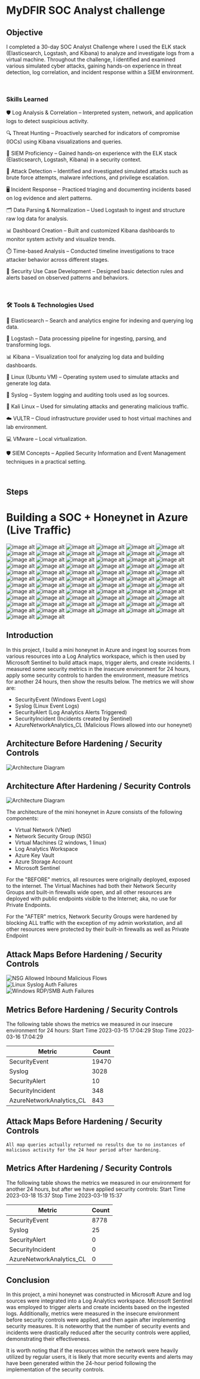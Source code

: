 # MyDFIR SOC Analyst challenge

## Objective

I completed a 30-day SOC Analyst Challenge where I used the ELK stack (Elasticsearch, Logstash, and Kibana) to analyze and investigate logs from a virtual machine. Throughout the challenge, I identified and examined various simulated cyber attacks, gaining hands-on experience in threat detection, log correlation, and incident response within a SIEM environment.

<br>

### Skills Learned

🛡️ Log Analysis & Correlation – Interpreted system, network, and application logs to detect suspicious activity.

🔍 Threat Hunting – Proactively searched for indicators of compromise (IOCs) using Kibana visualizations and queries.

🧠 SIEM Proficiency – Gained hands-on experience with the ELK stack (Elasticsearch, Logstash, Kibana) in a security context.

🚨 Attack Detection – Identified and investigated simulated attacks such as brute force attempts, malware infections, and privilege escalation.

🖥️ Incident Response – Practiced triaging and documenting incidents based on log evidence and alert patterns.

🗂️ Data Parsing & Normalization – Used Logstash to ingest and structure raw log data for analysis.

📊 Dashboard Creation – Built and customized Kibana dashboards to monitor system activity and visualize trends.

⏱️ Time-based Analysis – Conducted timeline investigations to trace attacker behavior across different stages.

🧰 Security Use Case Development – Designed basic detection rules and alerts based on observed patterns and behaviors.

<br>

### 🛠️ Tools & Technologies Used

🔎 Elasticsearch – Search and analytics engine for indexing and querying log data.

🔄 Logstash – Data processing pipeline for ingesting, parsing, and transforming logs.

📊 Kibana – Visualization tool for analyzing log data and building dashboards.

🐧 Linux (Ubuntu VM) – Operating system used to simulate attacks and generate log data.

📝 Syslog – System logging and auditing tools used as log sources.

🎯 Kali Linux – Used for simulating attacks and generating malicious traffic.

☁️ VULTR – Cloud infrastructure provider used to host virtual machines and lab environment.

💻 VMware – Local virtualization.

🛡️ SIEM Concepts – Applied Security Information and Event Management techniques in a practical setting.

<br>

## Steps
# Building a SOC + Honeynet in Azure (Live Traffic)
![image alt](https://github.com/TylerTweedie/MyDFIR-SOC-analyst/blob/main/VULTR%20VPC%20Creation.png?raw=true)
![image alt](https://github.com/TylerTweedie/MyDFIR-SOC-analyst/blob/main/Day%203%20VPC%20IP%20172.31.0.3.png?raw=true)
![image alt](https://github.com/TylerTweedie/MyDFIR-SOC-analyst/blob/main/VPC%20Server%20Specs.png?raw=true)
![image alt](https://github.com/TylerTweedie/MyDFIR-SOC-analyst/blob/main/VPC%20Server%20Specs.png?raw=true)
![image alt](https://github.com/TylerTweedie/MyDFIR-SOC-analyst/blob/main/repositories%20updated.png?raw=true)
![image alt](https://github.com/TylerTweedie/MyDFIR-SOC-analyst/blob/main/Day%203%20Downloaded%20elastic%20search%20via%20CLI.png?raw=true)
![image alt](https://github.com/TylerTweedie/MyDFIR-SOC-analyst/blob/main/Day%203%20Elastic%20search%20install%20confirmation%20and%20version.png?raw=true)
![image alt](https://github.com/TylerTweedie/MyDFIR-SOC-analyst/blob/main/Day%203%20obtaining%20security%20auto%20configuration%20information%20.png?raw=true)
![image alt](https://github.com/TylerTweedie/MyDFIR-SOC-analyst/blob/main/Day%203%20-Elastic%20Search%20.yml%20file.png?raw=true)
![image alt](https://github.com/TylerTweedie/MyDFIR-SOC-analyst/blob/main/Day%203%20-%20Obtaining%20Public%20IP%20address%20149.248.61.82:23%20for%20elastic%20search%20instance.png?raw=true)
![image alt](https://github.com/TylerTweedie/MyDFIR-SOC-analyst/blob/main/Day%203-Adding%20public%20IP%20address%20and%20http%20port.png?raw=true)
![image alt](https://github.com/TylerTweedie/MyDFIR-SOC-analyst/blob/main/Day%204%20-%20Creating%20a%20firewall%20group.png?raw=true)
![image alt](https://github.com/TylerTweedie/MyDFIR-SOC-analyst/blob/main/Day%204-%20Starting%20up%20elastic%20search%20service.png?raw=true)
![image alt](https://github.com/TylerTweedie/MyDFIR-SOC-analyst/blob/main/Day%204%20-%20Downloading%20Kibana%20via%20CLI.png?raw=true)
![image alt](https://github.com/TylerTweedie/MyDFIR-SOC-analyst/blob/main/Day%204%20-%20Kibana%20installed%20and%20version.png?raw=true)
![image alt](https://github.com/TylerTweedie/MyDFIR-SOC-analyst/blob/main/Day%204%20-%20Kibana%20successfully%20installed.png?raw=true)
![image alt](https://github.com/TylerTweedie/MyDFIR-SOC-analyst/blob/main/Day%204%20-%20allowing%20server%20port%20and%20server%20Host%20to%20be%20public%20IP%20instead%20of%20local%20host%20on%20Kibana%20server.png?raw=true)
![image alt](https://github.com/TylerTweedie/MyDFIR-SOC-analyst/blob/main/Day%204%20-%20Kibana%20running%20successfully.png?raw=true)
![image alt](https://github.com/TylerTweedie/MyDFIR-SOC-analyst/blob/main/Day%204%20-%20binaries%20for%20Elastic%20Search%20need%20enrollement%20token.png?raw=true)
![image alt](https://github.com/TylerTweedie/MyDFIR-SOC-analyst/blob/main/Day%204%20-%20Trouble%20shooting%20checking%20if%20services%20are%20active.png?raw=true)
![image alt](https://github.com/TylerTweedie/MyDFIR-SOC-analyst/blob/main/Day%204%20-%20added%20ufw%20to%20allow%205601%20-%20Added%20rule%20to%20firewall%20for%20port%205601.png?raw=true)
![image alt](https://github.com/TylerTweedie/MyDFIR-SOC-analyst/blob/main/Day%204%20-%20added%20enrollment%20token%20for%20Elastic%20search%20and%20now%20verifying%20Kibana.png?raw=true)
![image alt](https://github.com/TylerTweedie/MyDFIR-SOC-analyst/blob/main/Day%204%20-sucessfully%20logged%20in-%20homepage%20of%20Elastic%20search.png?raw=true)
![image alt](https://github.com/TylerTweedie/MyDFIR-SOC-analyst/blob/main/Day%205%20-%20Deployed%20windows%20server.png?raw=true)
![image alt](https://github.com/TylerTweedie/MyDFIR-SOC-analyst/blob/main/Day%205%20-%20Logs%20for%20windows%20server%20.png?raw=true)
![image alt](https://github.com/TylerTweedie/MyDFIR-SOC-analyst/blob/main/Day%207%20-%20Adding%20Fleet%20server.png?raw=true)
![image alt](https://github.com/TylerTweedie/MyDFIR-SOC-analyst/blob/main/Day%207%20-%20configuring%20fleet%20server.png?raw=true)
![image alt](https://github.com/TylerTweedie/MyDFIR-SOC-analyst/blob/main/Day%207%20-%20adding%20fleet%20server%20to%20centralized%20host.png?raw=true)
![image alt](https://github.com/TylerTweedie/MyDFIR-SOC-analyst/blob/main/Day%207%20-%20successfully%20added%20Fleet%20server.png?raw=true)
![image alt](https://github.com/TylerTweedie/MyDFIR-SOC-analyst/blob/main/Day%207%20-%20Installing%20Elastic%20search%20via%20Powershell%20on%20windows%20server.png?raw=true)
![image alt](https://github.com/TylerTweedie/MyDFIR-SOC-analyst/blob/main/Day%207%20Failed%20to%20enroll%20request%20to%20fleet%20server%20.png?raw=true)
![image alt](https://github.com/TylerTweedie/MyDFIR-SOC-analyst/blob/main/Day%207%20-%20successful%20after%20ufw%20allow%208220%20and%20443%20-%20allowing%20correct%20port%20and%20changing%20fleet%20server%20in%20Elastic%20search%20to%208220%20and%20--insecure%20to%20sign%20certificate.png?raw=true)
![image alt](https://github.com/TylerTweedie/MyDFIR-SOC-analyst/blob/main/Day%209%20-%20extracting%20Sysmon%20file%20on%20windows%20server.png?raw=true)
![image alt](https://github.com/TylerTweedie/MyDFIR-SOC-analyst/blob/main/Day%209%20-%20Sysmon%20Config%20file%20.png?raw=true)
![image alt](https://github.com/TylerTweedie/MyDFIR-SOC-analyst/blob/main/Day%209%20Directory%20where%20sysmon%20is%20located%20in%20powershell.png?raw=true)
![image alt](https://github.com/TylerTweedie/MyDFIR-SOC-analyst/blob/main/Day%209%20-%20flags%20for%20installing%20Sysmon.png?raw=true)
![image alt](https://github.com/TylerTweedie/MyDFIR-SOC-analyst/blob/main/Day%209%20-%20Sysmon%20successfully%20running.png?raw=true)
![image alt](https://github.com/TylerTweedie/MyDFIR-SOC-analyst/blob/main/Day%209%20-%20Sysmon%20events%20created.png?raw=true)
![image alt](https://github.com/TylerTweedie/MyDFIR-SOC-analyst/blob/main/Day%2010%20-%20Windows%20Sysmon%20integration.png?raw=true)
![image alt](https://github.com/TylerTweedie/MyDFIR-SOC-analyst/blob/main/Day%2010%20-%20microsoft%20defender%20logs%20integrated.png?raw=true)
![image alt](https://github.com/TylerTweedie/MyDFIR-SOC-analyst/blob/main/Day%2010%20-%20events%20under%20winlog.event_id.png?raw=true)
![image alt](https://github.com/TylerTweedie/MyDFIR-SOC-analyst/blob/main/Day%2010%20-%20Now%20able%20to%20see%20logs-%20changed%20firewall%20rule%20for%209200%20on%20VULTR.png?raw=true)
![image alt](https://github.com/TylerTweedie/MyDFIR-SOC-analyst/blob/main/Day%2010%20-%20confirmation%20sysmon%20is%20being%20ingested.png?raw=true)
![image alt](https://github.com/TylerTweedie/MyDFIR-SOC-analyst/blob/main/Day%2010%2012%2027%20-%20Microsoft%20windows%20defender%20confirmation%20.png?raw=true)
![image alt](https://github.com/TylerTweedie/MyDFIR-SOC-analyst/blob/main/Day%2012%20-%20Ubuntu%20server%20install.png?raw=true)
![image alt](https://github.com/TylerTweedie/MyDFIR-SOC-analyst/blob/main/Day%2013%20-%20linux%20integration.png?raw=true)
![image alt](https://github.com/TylerTweedie/MyDFIR-SOC-analyst/blob/main/Day%2013%20-%20%20adding%20Ubuntu%20Agent.png?raw=true)
![image alt](https://github.com/TylerTweedie/MyDFIR-SOC-analyst/blob/main/Day%2013%20-%20filtering%20logs%20for%20Linux%20machine.png?raw=true)
![image alt](https://github.com/TylerTweedie/MyDFIR-SOC-analyst/blob/main/Day%2013%20-%20Authentication%20failures%20from%20170.231.48.3%20.png?raw=true)
![image alt](https://github.com/TylerTweedie/MyDFIR-SOC-analyst/blob/main/Day%2014%20-%20Failed%20events.png?raw=true)
![image alt](https://github.com/TylerTweedie/MyDFIR-SOC-analyst/blob/main/Day%2014%20-%20Defining%20the%20query%20.png?raw=true)
![image alt](https://github.com/TylerTweedie/MyDFIR-SOC-analyst/blob/main/Day%2014%20-%20added%20query%20and%20added%20field%20in%20for%20map.png?raw=true)
![image alt](https://github.com/TylerTweedie/MyDFIR-SOC-analyst/blob/main/Day%2014%20-%20troubleshot%20by%20adding%20by%20iso%20code%20.png?raw=true)
![image alt](https://github.com/TylerTweedie/MyDFIR-SOC-analyst/blob/main/Day%2016%20filtering%20for%20Event%20codes%204625-%20might%20be%20where%20I%20screwed%20up%20space%20after%20colon%20I%20believe.png?raw=true)
![image alt](https://github.com/TylerTweedie/MyDFIR-SOC-analyst/blob/main/Day%2016%20-%20First%20alert%20after%20making%20rule.png?raw=true)
![image alt](https://github.com/TylerTweedie/MyDFIR-SOC-analyst/blob/main/Day%2016%20-%20Creating%20a%20rule%20to%20see%20failed%20authentiations%20for%20Root.png?raw=true)
![image alt](https://github.com/TylerTweedie/MyDFIR-SOC-analyst/blob/main/Day%2016%20-%20Rule%20created.png?raw=true)
![image alt](https://github.com/TylerTweedie/MyDFIR-SOC-analyst/blob/main/Day%2016%20-%20Rule%20for%20administrator%20and%204625%20event%20code.png?raw=true)
![image alt](https://github.com/TylerTweedie/MyDFIR-SOC-analyst/blob/main/Day%2017%20-%20failed%20RDP%20authentication%20map.png?raw=true)
![image alt](https://github.com/TylerTweedie/MyDFIR-SOC-analyst/blob/main/Day%2017%20-%20Creating%20a%20table%20by%20dropping%20filters%20.png?raw=true)
![image alt](https://github.com/TylerTweedie/MyDFIR-SOC-analyst/blob/main/Day%2017%20-%20changed%20to%20top%2010%20values%20for%20user.name%20source%20IP%20and%20source%20Geo.png?raw=true)
![image alt](https://github.com/TylerTweedie/MyDFIR-SOC-analyst/blob/main/Day%2020%20-%20Installing%20Kali%20Linux.png?raw=true)
![image alt](https://github.com/TylerTweedie/MyDFIR-SOC-analyst/blob/main/Day%2020%20-%20Successfully%20SSH%20into%20Mythic%20or%20Kali.png?raw=true)
![image alt](https://github.com/TylerTweedie/MyDFIR-SOC-analyst/blob/main/Day%2020%20-%20Mythic%20install%20via%20CLI.png?raw=true)
![image alt](https://github.com/TylerTweedie/MyDFIR-SOC-analyst/blob/main/Day%2020%20-%20Made%20Docker%20container%20.png?raw=true)
![image alt](https://github.com/TylerTweedie/MyDFIR-SOC-analyst/blob/main/Day%2020%20-%20Able%20to%20access%20Mythic%20login%20screen.png?raw=true)
![image alt](https://github.com/TylerTweedie/MyDFIR-SOC-analyst/blob/main/Day%2020%20-%20sucessfully%20logged%20in%20to%20Mytic%20server.png?raw=true)
![image alt](https://github.com/TylerTweedie/MyDFIR-SOC-analyst/blob/main/Day%2020%20-%20Mythic%20Dashboard.png?raw=true)

## Introduction

In this project, I build a mini honeynet in Azure and ingest log sources from various resources into a Log Analytics workspace, which is then used by Microsoft Sentinel to build attack maps, trigger alerts, and create incidents. I measured some security metrics in the insecure environment for 24 hours, apply some security controls to harden the environment, measure metrics for another 24 hours, then show the results below. The metrics we will show are:

- SecurityEvent (Windows Event Logs)
- Syslog (Linux Event Logs)
- SecurityAlert (Log Analytics Alerts Triggered)
- SecurityIncident (Incidents created by Sentinel)
- AzureNetworkAnalytics_CL (Malicious Flows allowed into our honeynet)

## Architecture Before Hardening / Security Controls
![Architecture Diagram](https://i.imgur.com/aBDwnKb.jpg)

## Architecture After Hardening / Security Controls
![Architecture Diagram](https://i.imgur.com/YQNa9Pp.jpg)

The architecture of the mini honeynet in Azure consists of the following components:

- Virtual Network (VNet)
- Network Security Group (NSG)
- Virtual Machines (2 windows, 1 linux)
- Log Analytics Workspace
- Azure Key Vault
- Azure Storage Account
- Microsoft Sentinel

For the "BEFORE" metrics, all resources were originally deployed, exposed to the internet. The Virtual Machines had both their Network Security Groups and built-in firewalls wide open, and all other resources are deployed with public endpoints visible to the Internet; aka, no use for Private Endpoints.

For the "AFTER" metrics, Network Security Groups were hardened by blocking ALL traffic with the exception of my admin workstation, and all other resources were protected by their built-in firewalls as well as Private Endpoint

## Attack Maps Before Hardening / Security Controls
![NSG Allowed Inbound Malicious Flows](https://i.imgur.com/1qvswSX.png)<br>
![Linux Syslog Auth Failures](https://i.imgur.com/G1YgZt6.png)<br>
![Windows RDP/SMB Auth Failures](https://i.imgur.com/ESr9Dlv.png)<br>

## Metrics Before Hardening / Security Controls

The following table shows the metrics we measured in our insecure environment for 24 hours:
Start Time 2023-03-15 17:04:29
Stop Time 2023-03-16 17:04:29

| Metric                   | Count
| ------------------------ | -----
| SecurityEvent            | 19470
| Syslog                   | 3028
| SecurityAlert            | 10
| SecurityIncident         | 348
| AzureNetworkAnalytics_CL | 843

## Attack Maps Before Hardening / Security Controls

```All map queries actually returned no results due to no instances of malicious activity for the 24 hour period after hardening.```

## Metrics After Hardening / Security Controls

The following table shows the metrics we measured in our environment for another 24 hours, but after we have applied security controls:
Start Time 2023-03-18 15:37
Stop Time	2023-03-19 15:37

| Metric                   | Count
| ------------------------ | -----
| SecurityEvent            | 8778
| Syslog                   | 25
| SecurityAlert            | 0
| SecurityIncident         | 0
| AzureNetworkAnalytics_CL | 0

## Conclusion

In this project, a mini honeynet was constructed in Microsoft Azure and log sources were integrated into a Log Analytics workspace. Microsoft Sentinel was employed to trigger alerts and create incidents based on the ingested logs. Additionally, metrics were measured in the insecure environment before security controls were applied, and then again after implementing security measures. It is noteworthy that the number of security events and incidents were drastically reduced after the security controls were applied, demonstrating their effectiveness.

It is worth noting that if the resources within the network were heavily utilized by regular users, it is likely that more security events and alerts may have been generated within the 24-hour period following the implementation of the security controls.
